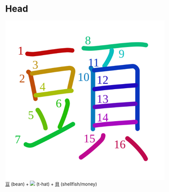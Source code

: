 # Head
![982d](../kanji-colorize/982d.svg)
[豆](豆.md) (bean) + [![](http://www.kanjidamage.com/assets/radsmall/terrorist-174419015a14b75cb4cd2d68bb6edec48b7df3b2d312e41741e9e86467b8fc34.jpg)](http://www.kanjidamage.com/kanji/812-terrorist) (t-hat) + [貝](貝.md) (shellfish/money)